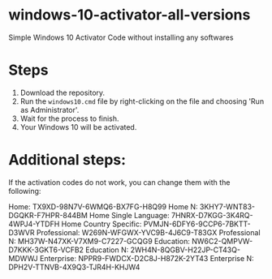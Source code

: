 # windows-10-activator-all-versions
Simple Windows 10 Activator Code without installing any softwares

# Steps

1. Download the repository.
2. Run the `windows10.cmd` file by right-clicking on the file and choosing 'Run as Administrator'.
3. Wait for the process to finish.
4. Your Windows 10 will be activated.

# Additional steps:

If the activation codes do not work, you can change them with the following:

Home: TX9XD-98N7V-6WMQ6-BX7FG-H8Q99
Home N: 3KHY7-WNT83-DGQKR-F7HPR-844BM
Home Single Language: 7HNRX-D7KGG-3K4RQ-4WPJ4-YTDFH
Home Country Specific: PVMJN-6DFY6-9CCP6-7BKTT-D3WVR
Professional: W269N-WFGWX-YVC9B-4J6C9-T83GX
Professional N: MH37W-N47XK-V7XM9-C7227-GCQG9
Education: NW6C2-QMPVW-D7KKK-3GKT6-VCFB2
Education N: 2WH4N-8QGBV-H22JP-CT43Q-MDWWJ
Enterprise: NPPR9-FWDCX-D2C8J-H872K-2YT43
Enterprise N: DPH2V-TTNVB-4X9Q3-TJR4H-KHJW4
